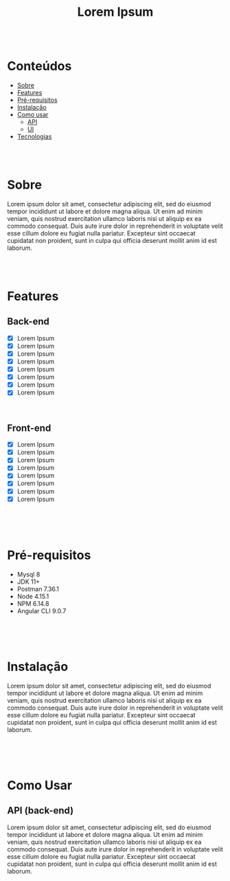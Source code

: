 <h1 align="center">Lorem Ipsum</h1>

</br></br>

Conteúdos
=================
<!--ts-->
   * [Sobre](#sobre)
   * [Features](#features)
   * [Pré-requisitos](#pre-requisitos)
   * [Instalação](#instalacao)     
   * [Como usar](#como-usar)  
       * [API](#api)     
       * [UI](#ui) 
   * [Tecnologias](#tecnologias)  
<!--te-->

</br></br>

<div id="sobre"></div>

# Sobre
<div>
<p align="left">Lorem ipsum dolor sit amet, consectetur adipiscing elit, sed do eiusmod tempor incididunt ut labore et dolore magna aliqua. Ut enim ad minim veniam, quis nostrud exercitation ullamco laboris nisi ut aliquip ex ea commodo consequat. Duis aute irure dolor in reprehenderit in voluptate velit esse cillum dolore eu fugiat nulla pariatur. Excepteur sint occaecat cupidatat non proident, sunt in culpa qui officia deserunt mollit anim id est laborum.</p>
</div>

</br></br>


<div id="features"></div>

# Features

## Back-end
- [x] Lorem Ipsum
- [x] Lorem Ipsum
- [x] Lorem Ipsum
- [x] Lorem Ipsum
- [x] Lorem Ipsum
- [x] Lorem Ipsum
- [x] Lorem Ipsum
- [x] Lorem Ipsum

</br>

## Front-end
- [x] Lorem Ipsum
- [x] Lorem Ipsum
- [x] Lorem Ipsum
- [x] Lorem Ipsum
- [x] Lorem Ipsum
- [x] Lorem Ipsum
- [x] Lorem Ipsum
- [x] Lorem Ipsum

</br></br></br>

<div id="pre-requisitos"></div>

# Pré-requisitos
<p align="left">
  <ul>
    <li>Mysql 8</li>
    <li>JDK 11+</li>
    <li>Postman 7.36.1</li>
    <li>Node 4.15.1</li>
    <li>NPM 6.14.8</li>
    <li>Angular CLI 9.0.7</li>
    </ul>
  </p>

  </br></br></br>

<div id="instalacao"></div>

# Instalação
<div>
<p align="left">Lorem ipsum dolor sit amet, consectetur adipiscing elit, sed do eiusmod tempor incididunt ut labore et dolore magna aliqua. Ut enim ad minim veniam, quis nostrud exercitation ullamco laboris nisi ut aliquip ex ea commodo consequat. Duis aute irure dolor in reprehenderit in voluptate velit esse cillum dolore eu fugiat nulla pariatur. Excepteur sint occaecat cupidatat non proident, sunt in culpa qui officia deserunt mollit anim id est laborum.</p>
</div>

</br></br></br>

<div id="como-usar"></div>

# Como Usar

<div id="api"></div>

## API (back-end)
<div>
<p align="left">Lorem ipsum dolor sit amet, consectetur adipiscing elit, sed do eiusmod tempor incididunt ut labore et dolore magna aliqua. Ut enim ad minim veniam, quis nostrud exercitation ullamco laboris nisi ut aliquip ex ea commodo consequat. Duis aute irure dolor in reprehenderit in voluptate velit esse cillum dolore eu fugiat nulla pariatur. Excepteur sint occaecat cupidatat non proident, sunt in culpa qui officia deserunt mollit anim id est laborum.</p> 
</div>
